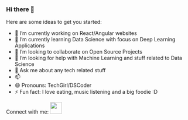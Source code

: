 ### Hi there 👋


Here are some ideas to get you started:

- 🔭 I’m currently working on React/Angular websites
- 🌱 I’m currently learning Data Science with focus on Deep Learning Applications
- 👯 I’m looking to collaborate on Open Source Projects
- 🤔 I’m looking for help with Machine Learning and stuff related to Data Science
- 💬 Ask me about any tech related stuff
- 📫
- 😄 Pronouns: TechGirl/DSCoder
- ⚡ Fun fact: I love eating, music listening and a big foodie :D


Connect with me:
<img height="32" width="32" src="https://cdn.jsdelivr.net/npm/simple-icons@v4/icons/[LinkedIn].svg" />

